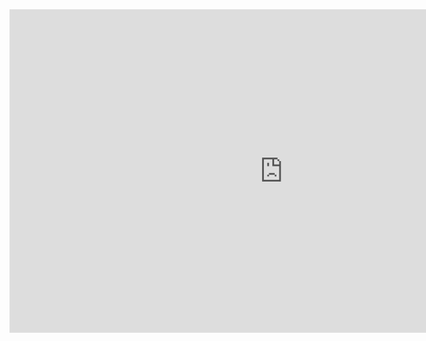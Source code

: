 <iframe src="https://docs.google.com/presentation/d/e/2PACX-1vSORC-vYcAIA7CnOzLYyRI9qpI9-HyqFtKNQst_7dwxUZ-inp95lhWRonkeAGiBX0sfrT6wc_dY7cc2/embed?start=false&loop=false&delayms=3000" frameborder="0" width="960" height="569" allowfullscreen="true" mozallowfullscreen="true" webkitallowfullscreen="true"></iframe>